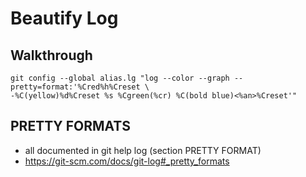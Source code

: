 # Beautify Log 

## Walkthrough 

```
git config --global alias.lg "log --color --graph --pretty=format:'%Cred%h%Creset \
-%C(yellow)%d%Creset %s %Cgreen(%cr) %C(bold blue)<%an>%Creset'"

```

## PRETTY FORMATS

  * all documented in git help log (section PRETTY FORMAT)
  * https://git-scm.com/docs/git-log#_pretty_formats
  
